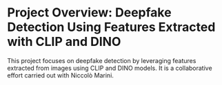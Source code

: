 # Project Overview: Deepfake Detection Using Features Extracted with CLIP and DINO

This project focuses on deepfake detection by leveraging features extracted from images using CLIP and DINO models. 
It is a collaborative effort carried out with Niccolò Marini.